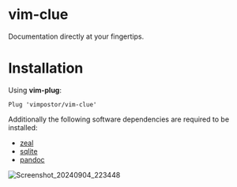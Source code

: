 # vim-clue

Documentation directly at your fingertips.

# Installation

Using **vim-plug**:

```vim
Plug 'vimpostor/vim-clue'
```

Additionally the following software dependencies are required to be installed:
- [zeal](https://zealdocs.org/)
- [sqlite](https://www.sqlite.org/)
- [pandoc](https://pandoc.org/)

![Screenshot_20240904_223448](https://github.com/user-attachments/assets/28f03dbc-385d-4c17-a4ef-bb6b79561142)
